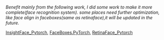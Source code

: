 *Benefit mainly from the following work, I did some work to make it more complete(face recognition system). some places need further optimization, like face align in faceboxes(same as retinaface),it will be updated in the future.*

[InsightFace_Pytorch](https://github.com/TreB1eN/InsightFace_Pytorch),    [FaceBoxes.PyTorch](https://github.com/zisianw/FaceBoxes.PyTorch),    [RetinaFace_Pytorch](https://github.com/supernotman/RetinaFace_Pytorch)


